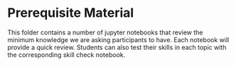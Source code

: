 # Prerequisite Material

This folder contains a number of jupyter notebooks that review the minimum knowledge
we are asking participants to have. Each notebook will provide a quick review.
Students can also test their skills in each topic with the corresponding skill
check notebook.
